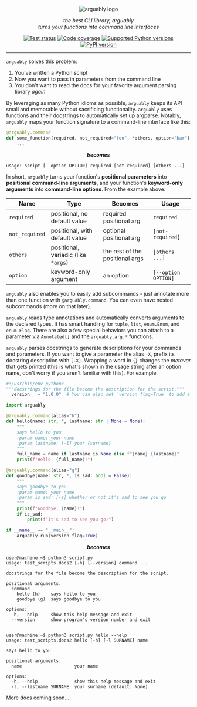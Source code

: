 <p align="center">
    <picture>
      <source media="(prefers-color-scheme: dark)" srcset="https://raw.githubusercontent.com/treykeown/arguably/main/assets/arguably_white.png">
      <img alt="arguably logo" src="https://raw.githubusercontent.com/treykeown/arguably/main/assets/arguably_black.png">
    </picture>
</p>

<p align="center">
    <em>
        the best CLI library, arguably<br>
        turns your functions into command line interfaces
    </em>
</p>

<p align="center">
    <a href="https://github.com/treykeown/arguably/actions/workflows/python-package.yml"><img src="https://github.com/treykeown/arguably/actions/workflows/python-package.yml/badge.svg" alt="Test status"></a>
    <a href="https://treykeown.github.io/arguably/coverage/"><img src="https://img.shields.io/endpoint?url=https://gist.githubusercontent.com/treykeown/f493b14288af4e8358ea8578c393213a/raw/arguably-coverage-badge.json" alt="Code coverage"></a>
    <a href="https://pypi.org/project/arguably/"><img src="https://shields.io/pypi/pyversions/arguably" alt="Supported Python versions"></a>
    <a href="https://pypi.org/project/arguably/"><img src="https://shields.io/pypi/v/arguably" alt="PyPI version"></a>
</p>
<hr>

`arguably` solves this problem:
1. You've written a Python script
2. Now you want to pass in parameters from the command line
3. You don't want to read the docs for your favorite argument parsing library *again*

By leveraging as many Python idioms as possible, `arguably` keeps its API small and memorable without sacrificing
functionality. `arguably` uses functions and their docstrings to automatically set up argparse. Notably, `arguably`
maps your function signature to a command-line interface like this:

```python
@arguably.command
def some_function(required, not_required="foo", *others, option="bar"):
    ...
```

<p align="center"><b><em>becomes</em></b></p>

```text
usage: script [--option OPTION] required [not-required] [others ...]
```

In short, `arguably` turns your function's **positional parameters** into **positional command-line arguments**, and
your function's **keyword-only arguments** into **command-line options**. From the example above:

| Name           | Type                                | Becomes                         | Usage               |
|----------------|-------------------------------------|---------------------------------|---------------------|
| `required`     | positional, no default value        | required positional arg         | `required`          |
| `not_required` | positional, with default value      | optional positional arg         | `[not-required]`    |
| `others`       | positional, variadic (like `*args`) | the rest of the positional args | `[others ...]`      |
| `option`       | keyword-only argument               | an option                       | `[--option OPTION]` |

`arguably` also enables you to easily add subcommands - just annotate more than one function with `@arguably.command`.
You can even have nested subcommands (more on that later).

`arguably` reads type annotations and automatically converts arguments to the declared types. It has smart handling for
`tuple`, `list`, `enum.Enum`, and `enum.Flag`. There are also a few special behaviors you can attach to a parameter
via `Annotated[]` and the `arguably.arg.*` functions.

`arguably` parses docstrings to generate descriptions for your commands and parameters. If you want to give a parameter
the alias `-X`, prefix its docstring description with `[-X]`. Wrapping a word in `{}` changes the *metavar* that gets
printed (this is what's shown in the usage string after an option name, don't worry if you aren't familiar with this).
For example:

```python
#!/usr/bin/env python3
"""docstrings for the file become the description for the script."""
__version__ = "1.0.0"  # You can also set `version_flag=True` to add a version flag, it will read `__version__`

import arguably

@arguably.command(alias="h")
def hello(name: str, *, lastname: str | None = None):
    """
    says hello to you
    :param name: your name
    :param lastname: [-l] your {surname}
    """
    full_name = name if lastname is None else f"{name} {lastname}"
    print(f"Hello, {full_name}!")

@arguably.command(alias="g")
def goodbye(name: str, *, is_sad: bool = False):
    """
    says goodbye to you
    :param name: your name
    :param is_sad: [-s] whether or not it's sad to see you go
    """
    print(f"Goodbye, {name}!")
    if is_sad:
        print(f"It's sad to see you go!")

if __name__ == "__main__":
    arguably.run(version_flag=True)
```

<p align="center"><b><em>becomes</em></b></p>

```console
user@machine:~$ python3 script.py
usage: test_scripts.docs2 [-h] [--version] command ...

docstrings for the file become the description for the script.

positional arguments:
  command
    hello (h)    says hello to you
    goodbye (g)  says goodbye to you

options:
  -h, --help     show this help message and exit
  --version      show program's version number and exit


user@machine:~$ python3 script.py hello --help
usage: test_scripts.docs2 hello [-h] [-l SURNAME] name

says hello to you

positional arguments:
  name                    your name

options:
  -h, --help              show this help message and exit
  -l, --lastname SURNAME  your surname (default: None)
```

More docs coming soon...
